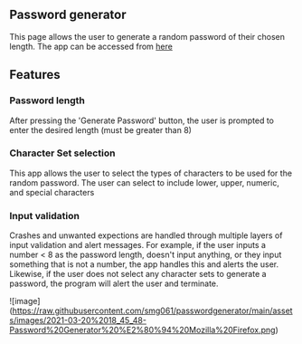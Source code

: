 ## Password generator

This page allows the user to generate a random password of their chosen length. The app can be accessed from [here](http://smg061.github.io/passwordgenerator)


## Features

### Password length
After pressing the 'Generate Password' button, the user is prompted to enter the desired length (must be greater than 8)

### Character Set selection
This app allows the user to select the types of characters to be used for the random password. The user can select to include lower, upper, numeric, and special characters

### Input validation 
Crashes and unwanted expections are handled through multiple layers of input validation and alert messages. For example, if the user inputs a number < 8 as the password length, doesn't input anything, or they input something that is not a number, the app handles this and alerts the user. Likewise, if the user does not select any character sets to generate a password, the program will alert the user and terminate.

![image] (https://raw.githubusercontent.com/smg061/passwordgenerator/main/assets/images/2021-03-20%2018_45_48-Password%20Generator%20%E2%80%94%20Mozilla%20Firefox.png)







